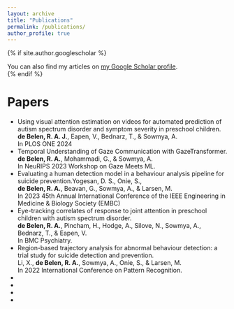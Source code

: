 ```yaml
---
layout: archive
title: "Publications"
permalink: /publications/
author_profile: true
---
```


{% if site.author.googlescholar %}
  <div class="wordwrap">You can also find my articles on <a href="{{site.author.googlescholar}}">my Google Scholar profile</a>.</div>
{% endif %}

Papers
======
- Using visual attention estimation on videos for automated prediction of autism spectrum disorder and symptom severity in preschool children. <br/>
  **de Belen, R. A. J.**, Eapen, V., Bednarz, T., & Sowmya, A. <br/>
  In PLOS ONE 2024 <br/>
- Temporal Understanding of Gaze Communication with GazeTransformer. <br/>
  **de Belen, R. A.**, Mohammadi, G., & Sowmya, A. <br/>
  In NeuRIPS 2023 Workshop on Gaze Meets ML. <br/>
- Evaluating a human detection model in a behaviour analysis pipeline for suicide prevention.Yogesan, D. S., Onie, S., <br/>
  **de Belen, R. A.**, Beavan, G., Sowmya, A., & Larsen, M. <br/>
  In 2023 45th Annual International Conference of the IEEE Engineering in Medicine & Biology Society (EMBC) <br/>
- Eye-tracking correlates of response to joint attention in preschool children with autism spectrum disorder. <br/>
  **de Belen, R. A.**, Pincham, H., Hodge, A., Silove, N., Sowmya, A., Bednarz, T., & Eapen, V. <br/>
  In BMC Psychiatry. <br/>
- Region-based trajectory analysis for abnormal behaviour detection: a trial study for suicide detection and prevention. <br/>
  Li, X., **de Belen, R. A.**, Sowmya, A., Onie, S., & Larsen, M. <br/>
  In 2022 International Conference on Pattern Recognition. <br/>
- 
- 
- 
- 
